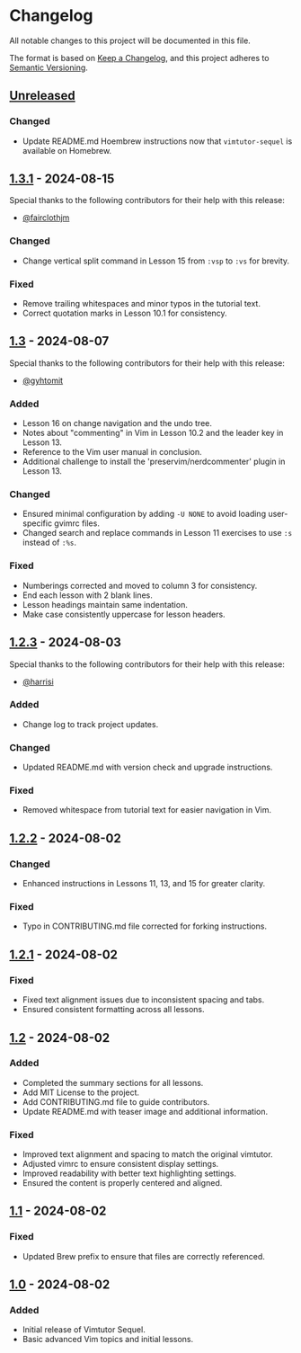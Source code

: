 # Changelog

All notable changes to this project will be documented in this file.

The format is based on [Keep a Changelog](https://keepachangelog.com/en/1.1.0/),
and this project adheres to [Semantic Versioning](https://semver.org/spec/v2.0.0.html).

## [Unreleased]

### Changed

- Update README.md Hoembrew instructions now that `vimtutor-sequel` is available on Homebrew.

## [1.3.1] - 2024-08-15

Special thanks to the following contributors for their help with this release:

- [@fairclothjm](https://github.com/fairclothjm)

### Changed

- Change vertical split command in Lesson 15 from `:vsp` to `:vs` for brevity.

### Fixed

- Remove trailing whitespaces and minor typos in the tutorial text.
- Correct quotation marks in Lesson 10.1 for consistency.

## [1.3] - 2024-08-07

Special thanks to the following contributors for their help with this release:

- [@gyhtomit](https://github.com/gyhtomit)

### Added

- Lesson 16 on change navigation and the undo tree.
- Notes about "commenting" in Vim in Lesson 10.2 and the leader key in Lesson 13.
- Reference to the Vim user manual in conclusion.
- Additional challenge to install the 'preservim/nerdcommenter' plugin in Lesson 13.

### Changed

- Ensured minimal configuration by adding `-U NONE` to avoid loading user-specific gvimrc files.
- Changed search and replace commands in Lesson 11 exercises to use `:s` instead of `:%s`.

### Fixed

- Numberings corrected and moved to column 3 for consistency.
- End each lesson with 2 blank lines.
- Lesson headings maintain same indentation.
- Make case consistently uppercase for lesson headers.

## [1.2.3] - 2024-08-03

Special thanks to the following contributors for their help with this release:

- [@harrisi](https://github.com/harrisi)

### Added

- Change log to track project updates.

### Changed

- Updated README.md with version check and upgrade instructions.

### Fixed

- Removed whitespace from tutorial text for easier navigation in Vim.

## [1.2.2] - 2024-08-02

### Changed

- Enhanced instructions in Lessons 11, 13, and 15 for greater clarity.

### Fixed

- Typo in CONTRIBUTING.md file corrected for forking instructions.

## [1.2.1] - 2024-08-02

### Fixed

- Fixed text alignment issues due to inconsistent spacing and tabs.
- Ensured consistent formatting across all lessons.

## [1.2] - 2024-08-02

### Added

- Completed the summary sections for all lessons.
- Add MIT License to the project.
- Add CONTRIBUTING.md file to guide contributors.
- Update README.md with teaser image and additional information.

### Fixed

- Improved text alignment and spacing to match the original vimtutor.
- Adjusted vimrc to ensure consistent display settings.
- Improved readability with better text highlighting settings.
- Ensured the content is properly centered and aligned.

## [1.1] - 2024-08-02

### Fixed

- Updated Brew prefix to ensure that files are correctly referenced.

## [1.0] - 2024-08-02

### Added

- Initial release of Vimtutor Sequel.
- Basic advanced Vim topics and initial lessons.

[Unreleased]: https://github.com/micahkepe/vimtutor-sequel/compare/v1.3.1...HEAD
[1.3.1]: https://github.com/micahkepe/vimtutor-sequel/compare/v1.3...v1.3.1
[1.3]: https://github.com/micahkepe/vimtutor-sequel/compare/v1.2.3...v1.3
[1.2.3]: https://github.com/micahkepe/vimtutor-sequel/compare/v1.2.2...v1.2.3
[1.2.2]: https://github.com/micahkepe/vimtutor-sequel/compare/v1.2.1...v1.2.2
[1.2.1]: https://github.com/micahkepe/vimtutor-sequel/compare/v1.2...v1.2.1
[1.2]: https://github.com/micahkepe/vimtutor-sequel/compare/v1.1...v1.2
[1.1]: https://github.com/micahkepe/vimtutor-sequel/compare/v1.0...v1.1
[1.0]: https://github.com/micahkepe/vimtutor-sequel/releases/tag/v1.0
